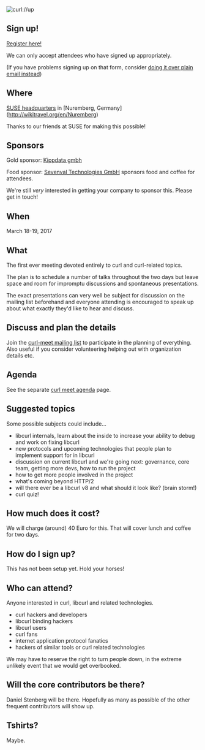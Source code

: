 ![curl://up](https://raw.githubusercontent.com/curl/curl-www/master/logo/curl-up.png)

## Sign up!

[Register here!](https://docs.google.com/forms/d/e/1FAIpQLScdaOERcZbsgavA8adezuklZIT8QGQjBNo6AvrT-rzajVCuVQ/viewform)

We can only accept attendees who have signed up appropriately.

(If you have problems signing up on that form, consider [doing it over plain email instead](curlup-2017-sign-up-info))

## Where

[SUSE headquarters](https://www.suse.com/company/contact/headquarters) in [Nuremberg, Germany]
(http://wikitravel.org/en/Nuremberg)

Thanks to our friends at SUSE for making this possible!

## Sponsors

Gold sponsor: [Kippdata gmbh](http://www.kippdata.de/)

Food sponsor: [Sevenval Technologies GmbH](https://www.sevenval.com/) sponsors food and coffee for attendees.

We're still *very* interested in getting your company to sponsor this. Please get in touch!

## When

March 18-19, 2017

## What

The first ever meeting devoted entirely to curl and curl-related topics.

The plan is to schedule a number of talks throughout the two days but leave space and room for impromptu discussions and spontaneous presentations.

The exact presentations can very well be subject for discussion on the mailing list beforehand and everyone attending is encouraged to speak up about what exactly they'd like to hear and discuss.

## Discuss and plan the details

Join the [curl-meet mailing list](https://cool.haxx.se/mailman/listinfo/curl-meet) to participate in the planning of everything. Also useful if you consider volunteering helping out with organization details etc.

## Agenda

See the separate [curl meet agenda](curl-meet-2017-agenda) page.

## Suggested topics

Some possible subjects could include...

 - libcurl internals, learn about the inside to increase your ability to debug and work on fixing libcurl
 - new protocols and upcoming technologies that people plan to implement support for in libcurl
 - discussion on current libcurl and we're going next: governance, core team, getting more devs, how to run the project
 - how to get more people involved in the project
 - what's coming beyond HTTP/2
 - will there ever be a libcurl v8 and what should it look like? (brain storm!)
 - curl quiz!

## How much does it cost?

We will charge (around) 40 Euro for this. That will cover lunch and coffee for two days.

## How do I sign up?

This has not been setup yet. Hold your horses!

## Who can attend?

Anyone interested in curl, libcurl and related technologies.

- curl hackers and developers
- libcurl binding hackers
- libcurl users
- curl fans
- internet application protocol fanatics
- hackers of similar tools or curl related technologies

We may have to reserve the right to turn people down, in the extreme unlikely event that we would get overbooked.

## Will the core contributors be there?

Daniel Stenberg will be there. Hopefully as many as possible of the other frequent contributors will show up.

## Tshirts?

Maybe.